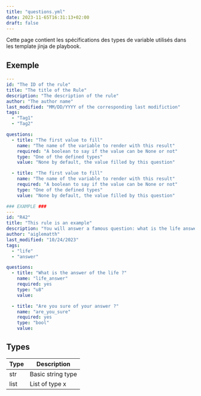 ```yaml
---
title: "questions.yml"
date: 2023-11-65T16:31:13+02:00
draft: false
---
```


Cette page contient les spécifications des types de variable utilisés dans les template jinja de playbook.

## Exemple

```yml
---
id: "The ID of the rule"
title: "The title of the Rule"
description: "The description of the rule"
author: "The author name"
last_modified: "MM/DD/YYYY of the corresponding last modifiction"
tags:
  - "Tag1"
  - "Tag2"

questions:
  - title: "The first value to fill"
    name: "The name of the variable to render with this result"
    required: "A boolean to say if the value can be None or not"
    type: "One of the defined types"
    value: "None by default, the value filled by this question"

  - title: "The first value to fill"
    name: "The name of the variable to render with this result"
    required: "A boolean to say if the value can be None or not"
    type: "One of the defined types"
    value: "None by default, the value filled by this question"

### EXAMPLE ###
---
id: "R42"
title: "This rule is an example"
description: "You will answer a famous question: what is the life answer ?"
author: "aiglematth"
last_modified: "10/24/2023"
tags:
  - "life"
  - "answer"

questions:
  - title: "What is the answer of the life ?"
    name: "life_answer"
    required: yes
    type: "u8"
    value:

  - title: "Are you sure of your answer ?"
    name: "are_you_sure"
    required: yes
    type: "bool"
    value:
```

## Types

| Type    | Description       |
|---------|-------------------|
| str     | Basic string type |
| list<x> | List of type x    |